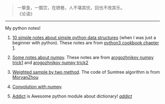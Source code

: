 > 一箪食，一瓢饮，在陋巷，人不堪其忧，回也不改其乐。       
> 《论语》

----
My python notes!


1. [10 simple notes about simple python data structures](https://github.com/smsxgz/python-notes/blob/master/data-structure-notes) (when I was just a beginner with python).
    These notes are from [python3 cookbook chapter 1](http://python3-cookbook.readthedocs.io/zh_CN/latest/c01).
    <br>



2. [Some notes about numpy](https://github.com/smsxgz/python-notes/blob/master/numpy-notes.md).
    These notes are from [arogozhnikov numpy trick1](http://arogozhnikov.github.io/2015/09/29/NumpyTipsAndTricks1.html) and [arogozhnikov numpy trick2](http://arogozhnikov.github.io/2015/09/30/NumpyTipsAndTricks2.html)
    <br>

3. [Weighted sample by two method](https://github.com/smsxgz/python-notes/blob/master/weighted_sample.py).
    The code of Sumtree algorithm is from [MorvanZhou](https://github.com/MorvanZhou/Reinforcement-learning-with-tensorflow/blob/master/contents/5.2_Prioritized_Replay_DQN/RL_brain.py)
    <br>

4. [Convolution with numpy](https://github.com/smsxgz/python-notes/blob/master/convolution.py).
    <br>

5. [Addict](https://github.com/smsxgz/python-notes/blob/master/addict.md) is Awesome python module about dictionary!
    [_addict_](https://github.com/mewwts/addict)
    <br>
